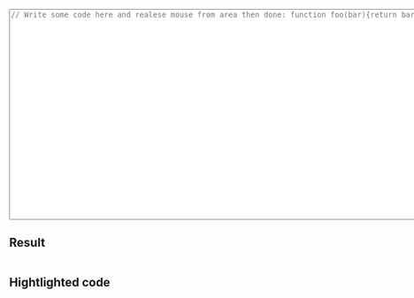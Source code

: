 <textarea id="code" class="pre" cols="97" rows="25" placeholder="// Write some code here and realese mouse from area then done: function foo(bar){return bar*bar}"></textarea>
Result
------

<pre id="result"></pre>

Hightlighted code
-----------------

<pre id="hightlighted"></pre>

<script>
(function(d,code,result,hightlighted){
  d.getElementById(code).onchange=function(){
    var c=this.value,
      e=eval(c);
    if(e){
      d.getElementById(result).innerHTML=e.toString().hightlight();
      d.getElementById(hightlighted).innerHTML=c.hightlight();
    }
  }
})(document,'code','result','hightlighted')
</script>
